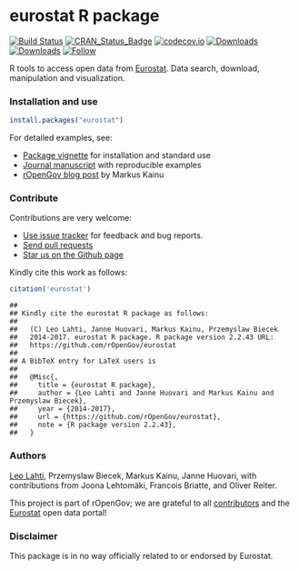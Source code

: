 eurostat R package
======

<!--[![Stories in Ready](http://badge.waffle.io/ropengov/eurostat.png?label=TODO)](http://waffle.io/ropengov/eurostat)-->
[![Build Status](https://travis-ci.org/rOpenGov/eurostat.svg?branch=master)](https://travis-ci.org/rOpenGov/eurostat)
[![CRAN_Status_Badge](http://www.r-pkg.org/badges/version/eurostat)](https://cran.r-project.org/package=eurostat)
[![codecov.io](https://codecov.io/github/rOpenGov/eurostat/coverage.svg?branch=master)](https://codecov.io/github/rOpenGov/eurostat?branch=master)
[![Downloads](http://cranlogs.r-pkg.org/badges/grand-total/eurostat)](https://cran.r-project.org/package=eurostat)
[![Downloads](http://cranlogs.r-pkg.org/badges/eurostat)](https://cran.r-project.org/package=eurostat)
[![Follow](https://img.shields.io/twitter/follow/ropengov.svg?style=social)](https://twitter.com/intent/follow?screen_name=ropengov)
<!--[![License](https://img.shields.io/pypi/l/Django.svg)](https://opensource.org/licenses/BSD-2-Clause)-->



R tools to access open data from [Eurostat](http://ec.europa.eu/eurostat). Data search, download, manipulation and visualization.


### Installation and use



```r
install.packages("eurostat")
```

For detailed examples, see:

 * [Package vignette](https://github.com/rOpenGov/eurostat/blob/master/vignettes/eurostat_tutorial.md) for installation and standard use
 * [Journal manuscript](https://github.com/rOpenGov/eurostat/blob/master/vignettes/2015-RJournal/lahti-huovari-kainu-biecek.md) with reproducible examples
 * [rOpenGov blog post](http://ropengov.github.io/r/2015/05/01/eurostat-package-examples/) by Markus Kainu


### Contribute

Contributions are very welcome:

  * [Use issue tracker](https://github.com/ropengov/eurostat/issues) for feedback and bug reports.
  * [Send pull requests](https://github.com/ropengov/eurostat/)
  * [Star us on the Github page](https://github.com/ropengov/eurostat)

Kindly cite this work as follows:


```r
citation('eurostat')
```

```
## 
## Kindly cite the eurostat R package as follows:
## 
##   (C) Leo Lahti, Janne Huovari, Markus Kainu, Przemyslaw Biecek
##   2014-2017. eurostat R package. R package version 2.2.43 URL:
##   https://github.com/rOpenGov/eurostat
## 
## A BibTeX entry for LaTeX users is
## 
##   @Misc{,
##     title = {eurostat R package},
##     author = {Leo Lahti and Janne Huovari and Markus Kainu and Przemyslaw Biecek},
##     year = {2014-2017},
##     url = {https://github.com/rOpenGov/eurostat},
##     note = {R package version 2.2.43},
##   }
```


### Authors

[Leo Lahti](https://github.com/antagomir), Przemyslaw Biecek, Markus
Kainu, Janne Huovari, with contributions from Joona Lehtomäki,
Francois Briatte, and Oliver Reiter.

This project is part of rOpenGov; we are grateful to all
[contributors](https://github.com/rOpenGov/eurostat/graphs/contributors)
and the [Eurostat](http://ec.europa.eu/eurostat/) open data portal!



### Disclaimer

This package is in no way officially related to or endorsed by Eurostat.




